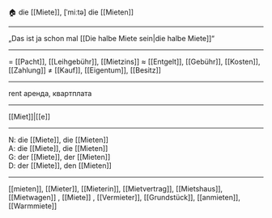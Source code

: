 🏠 die [[Miete]], [ˈmiːtə]
die [[Mieten]]

---
„Das ist ja schon mal [[Die halbe Miete sein|die halbe Miete]]“

---
= [[Pacht]], [[Leihgebühr]], [[Mietzins]]
≈ [[Entgelt]], [[Gebühr]], [[Kosten]], [[Zahlung]]
≠ [[Kauf]], [[Eigentum]], [[Besitz]]

---
rent
аренда, квартплата

---
[[Miet]]|[[e]]

---
N: die [[Miete]], die [[Mieten]]  
A: die [[Miete]], die [[Mieten]]  
G: der [[Miete]], der [[Mieten]]  
D: der [[Miete]], den [[Mieten]]  

---
[[mieten]], [[Mieter]], [[Mieterin]], [[Mietvertrag]], [[Mietshaus]], [[Mietwagen]]
, [[Miete]]
, [[Vermieter]], [[Grundstück]], [[anmieten]], [[Warmmiete]]
